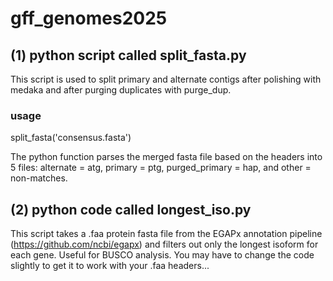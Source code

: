 # gff_genomes2025

## (1) python script called split_fasta.py 

This script is used to split primary and alternate contigs after polishing with medaka and after purging duplicates with purge_dup. 

### usage
split_fasta('consensus.fasta')

The python function parses the merged fasta file based on the headers into 5 files: alternate = atg, primary = ptg, purged_primary = hap, and other = non-matches.

## (2) python code called longest_iso.py
This script takes a .faa protein fasta file from the EGAPx annotation pipeline (https://github.com/ncbi/egapx) and filters out only the longest isoform for each gene. Useful for BUSCO analysis. You may have to change the code slightly to get it to work with your .faa headers... 
